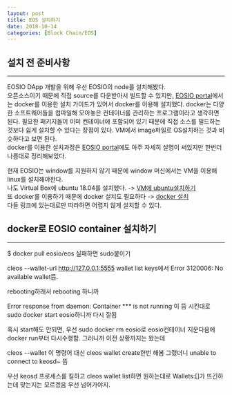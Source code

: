 ```yaml
---
layout: post
title: EOS 설치하기
date: 2018-10-14
categories: [Block Chain/EOS]
---
```

## 설치 전 준비사항
***
EOSIO DApp 개발을 위해 우선 EOSIO의 node를 설치해봤다.  
오픈소스이기 때문에 직접 source를 다운받아서 빌드할 수 있지만, [EOSIO portal](https://developers.eos.io/eosio-home/docs)에서는 docker를 이용한 설치 가이드가 있어서 docker를 이용해 설치했다. 
docker는 다양한 소프트웨어들을 컴파일해 모아놓은 컨테이너를 관리하는 프로그램이라고 생각하면 된다. 필요한 패키지들이 이미 컨테이너에 포함되어 있기 때문에 직접 소스를 빌드하는 것보다 쉽게 설치할 수 있다는 장점이 있다. VM에서 image파일로 OS설치하는 것과 비슷하다고 보면 된다.  
docker를 이용한 설치과정은 [EOSIO portal](https://developers.eos.io/eosio-home/docs)에도 아주 자세히 설명이 써있지만 한번더 나름대로 정리해보았다. 

현재 EOSIO는 window를 지원하지 않기 때문에 window 머신에서는 VM을 이용해 linux를 설치해야한다.  
나도 Virtual Box에 ubuntu 18.04를 설치했다. -> [VM에 ubuntu설치하기](http://programmerchoo.tistory.com/37)  
또 docker를 이용하기 때문에 docker 설치도 필요하다 -> [docker 설치](https://docs.docker.com/install/linux/docker-ce/ubuntu/#set-up-the-repository)   
다들 링크에 있는대로만 따라하면 어렵지 않게 설치할 수 있다.

## docker로 EOSIO container 설치하기
***

$ docker pull eosio/eos 실패하면 sudo붙이기

cleos --wallet-url http://127.0.0.1:5555 wallet list keys에서 
Error 3120006: No available wallet뜸.

rebooting하래서 rebooting 하니까 

Error response from daemon: Container *** is not running 이 뜸
시킨대로 sudo docker start eosio하니까 다시 잘됨

혹시 start해도 안되면,
우선 sudo docker rm eosio로 eosio컨테이너 지운다음에 
docker run부터 다시수행함. 그러니까 이전 상황까지는 왔는데

cleos --wallet 이 명령어 대신 cleos wallet create한번 해봄 그랬더니 
unable to connect to keosd~ 뜸

우선 keosd 프로세스를 킬하고 cleos wallet list하면 원하는대로 Wallets:[]가 뜨긴하는데
맞는지는 모르겠음 우선 넘어가야지.
